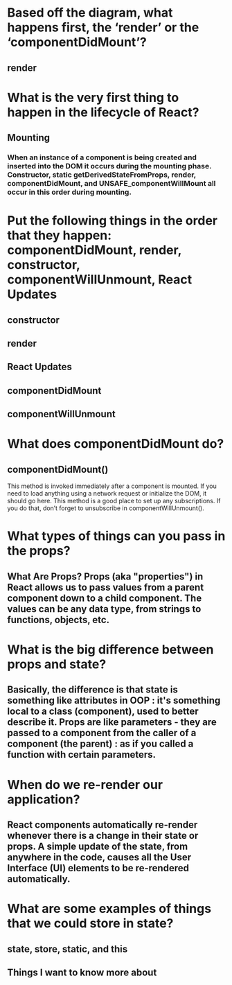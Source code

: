 # Based off the diagram, what happens first, the ‘render’ or the ‘componentDidMount’?
##  render

# What is the very first thing to happen in the lifecycle of React?
##  Mounting
### When an instance of a component is being created and inserted into the DOM it occurs during the mounting phase. Constructor, static getDerivedStateFromProps, render, componentDidMount, and UNSAFE_componentWillMount all occur in this order during mounting.

# Put the following things in the order that they happen: componentDidMount, render, constructor, componentWillUnmount, React Updates

##  constructor
##  render
##  React Updates
##  componentDidMount
##  componentWillUnmount


# What does componentDidMount do?
##  componentDidMount()
This method is invoked immediately after a component is mounted. If you need to load anything using a network request or initialize the DOM, it should go here. This method is a good place to set up any subscriptions. If you do that, don’t forget to unsubscribe in componentWillUnmount().


# What types of things can you pass in the props?
##  What Are Props? Props (aka "properties") in React allows us to pass values from a parent component down to a child component. The values can be any data type, from strings to functions, objects, etc.


# What is the big difference between props and state?
## Basically, the difference is that state is something like attributes in OOP : it's something local to a class (component), used to better describe it. Props are like parameters - they are passed to a component from the caller of a component (the parent) : as if you called a function with certain parameters.

# When do we re-render our application?
##  React components automatically re-render whenever there is a change in their state or props. A simple update of the state, from anywhere in the code, causes all the User Interface (UI) elements to be re-rendered automatically.

# What are some examples of things that we could store in state?

##  state, store, static, and this




## Things I want to know more about

